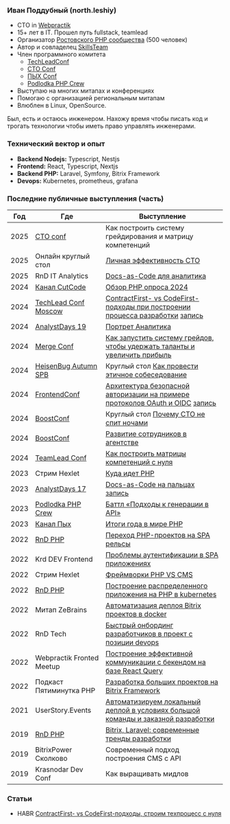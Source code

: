 ### Иван Поддубный (north.leshiy)

- CTO in [Webpractik](https://webpractik.ru/)
- 15+ лет в IT. Прошел путь fullstack, teamlead
- Организатор [Ростовского PHP сообщества](https://t.me/rndphp) (500 человек)
- Автор и совладелец [SkillsTeam](https://skillsteam.ru)
- Член программного комитета
  - [TechLeadConf](https://techleadconf.ru/)
  - [CTO Conf](https://ctoconf.ru)
  - [ПЫХ Conf](https://conf.phpyh.ru)
  - [Podlodka PHP Crew](https://podlodka.io/phpcrew)
- Выступаю на многих митапах и конференциях
- Помогаю с организацией региональным митапам
- Влюблен в Linux, OpenSource.

Был, есть и остаюсь инженером.
Нахожу время чтобы писать код и трогать технологии чтобы иметь право управлять инженерами.

### Технический вектор и опыт
- **Backend Nodejs:** Typescript, Nestjs
- **Frontend:** React, Typescript, Nextjs
- **Backend PHP:** Laravel, Symfony, Bitrix Framework
- **Devops:** Kubernetes, prometheus, grafana

### Последние публичные выступления (часть)
| Год | Где | Выступление |
| ------------- | ------------- | ------------- |
| 2025  | [CTO conf](https://ctoconf.ru/) | Как построить систему грейдирования и матрицу компетенций  |
| 2025  | Онлайн круглый стол | [Личная эффективность CTO](https://ctoconf.ru/2025/meetup)  |
| 2025  | RnD IT Analytics | [Docs-as-Code для аналитика](https://www.youtube.com/watch?v=hD-_q6MZPXI&t=440s)  |
| 2024  | [Канал CutCode](https://www.youtube.com/@CutCodeRu) | [Обзор PHP опроса 2024](https://www.youtube.com/live/S0-B0ixfZMc) |
| 2024  | [TechLead Conf Moscow](https://techleadconf.ru/moscow/2024) | [ContractFirst- vs CodeFirst-подходы при построении процесса разработки](https://techleadconf.ru/moscow/2024/abstracts/13666) [запись](https://www.youtube.com/watch?v=Uc2I5KEuuCE)|
| 2024  | [AnalystDays 19](https://analystdays.ru/ru/archive?eventId=121860) | [Портрет Аналитика](https://analystdays.ru/ru/talk/126349) |
| 2024  | [Merge Conf](https://skolkovo2024.mergeconf.ru/) | [Как запустить систему грейдов, чтобы удержать таланты и увеличить прибыль](https://skolkovo2024.mergeconf.ru/speakers/hr/education/poddubniy) |
| 2024  | [HeisenBug Autumn SPB](https://heisenbug.ru/archive/2024%20Autumn/) | Круглый стол [Как провести этичное собеседование](https://heisenbug.ru/archive/2024%20Autumn/talks/14af76b0f9574531838f06d1b0067816/) |
| 2024  | [FrontendConf](https://frontendconf.ru/moscow/2024) | [Архитектура безопасной авторизации на примере протоколов OAuth и OIDC](https://frontendconf.ru/moscow/2024/abstracts/12653) [запись](https://youtu.be/QuLRwuDqsUY) |
| 2024  | [BoostConf](https://boostconf.ru/) | Круглый стол [Почему CTO не спит ночами](https://boostconf.ru/development-management#1717256858746) |
| 2024  | [BoostConf](https://boostconf.ru/) | [Развитие сотрудников в агентстве](https://boostconf.ru/development-management#1717256858746) |
| 2024  | [TeamLead Conf](https://knowledgeconf.ru/2024) | [Как построить матрицы компетенций с нуля](https://knowledgeconf.ru/2024/abstracts/11392) |
| 2023  | Стрим Hexlet | [Куда идет PHP](https://www.youtube.com/watch?v=YskqH_Jv5rE) |
| 2023  | [AnalystDays 17](https://analystdays.ru/ru/archive?eventId=109904) | [Docs-as-Code на пальцах](https://analystdays.ru/ru/talk/110725) [запись](https://www.youtube.com/watch?v=UmKtyUv2Dlo) |
| 2023  | [Podlodka PHP Crew](https://podlodka.io/phpcrew) | [Баттл «Подходы к генерации в API»](https://www.youtube.com/watch?v=vchFFe6j-1w) |
| 2023  | [Канал Пых](https://www.youtube.com/@phpyh) | [Итоги года в мире PHP](https://www.youtube.com/watch?v=cXdJxa2gxgo) |
| 2022  | [RnD PHP](www.youtube.com/@rndphp) | [Переход PHP-проектов на SPA рельсы](https://www.youtube.com/watch?v=POogPQm_PcE) |
| 2022  | Krd DEV Frontend | [Проблемы аутентификации в SPA приложениях](https://www.youtube.com/watch?v=EUYXgPecC28) |
| 2022  | Стрим Hexlet | [Фреймворки PHP VS CMS](https://www.youtube.com/watch?v=4_Q1ck1gRx0) |
| 2022  | [RnD PHP](www.youtube.com/@rndphp) | [Построение распределенного приложения на PHP в kubernetes](https://www.youtube.com/watch?v=XmzQtKwieDM&t=1s) |
| 2022  | Митап ZeBrains | [Автоматизация деплоя Bitrix проектов в docker](https://www.youtube.com/watch?v=HW42WBuZPzI) |
| 2022  | RnD Tech | [Быстрый онбординг разработчиков в проект с позиции devops](https://youtu.be/WYE9PGJS9ZE) |
| 2022  | Webpractik Fronted Meetup | [Построение эффективной коммуникации с бекендом на базе React Query](https://webpractik.timepad.ru/event/2170823/) |
| 2022  | Подкаст Пятиминутка PHP | [Разработка больших проектов на Bitrix Framework](https://5minphp.ru/episode91/) |
| 2021  | UserStory.Events | [Автоматизируем локальный деплой в условиях большой команды и заказной разработки](https://www.youtube.com/watch?v=e1X0jpzej9U) |
| 2019  | [RnD PHP](www.youtube.com/@rndphp) | [Bitrix, Laravel: современные тренды разработки](https://www.youtube.com/watch?v=Jx-Us1Hs8-U) |
| 2019  | BitrixPower Сколково | Современный подход построения CMS с API |
| 2019  | Krasnodar Dev Conf | Как выращивать мидлов |

### Статьи
- HABR [ContractFirst- vs CodeFirst-подходы, строим техпроцесс с нуля](https://habr.com/ru/companies/oleg-bunin/articles/914928/)

